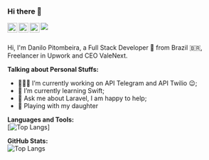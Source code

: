 ### Hi there 👋
<a href="https://twitter.com/DaniloPitombei1">
    <img align="left" alt="Danilo Pitombeira | Twitter" width="22px" src="https://cdn.jsdelivr.net/npm/simple-icons@v3/icons/twitter.svg" />
</a>
<a href="https://www.linkedin.com/in/danilo-pitombeira-dos-prazeres-116b6238/">
    <img align="left" alt="Danilo LinkeDIN" width="22px" src="https://cdn.jsdelivr.net/npm/simple-icons@v3/icons/linkedin.svg" />
</a>
<a href="https://www.instagram.com/danilo.pitombeira/">
    <img align="left" alt="Danilo Pitombeira Instagram" width="22px" src="https://cdn.jsdelivr.net/npm/simple-icons@v3/icons/instagram.svg" />
</a>

![](https://visitor-badge.glitch.me/badge?page_id=pitombeira00.pitombeira00)

<br />
Hi, I'm Danilo Pitombeira, a Full Stack Developer 🚀 from Brazil 🇧🇷, Freelancer in Upwork and CEO ValeNext. 

**Talking about Personal Stuffs:**

- 👨🏽‍💻 I’m currently working on API Telegram and API Twilio :wink:;
- 📱 I’m currently learning Swift; 
- 💬 Ask me about Laravel, I am happy to help;
- 👧 Playing with my daughter



**Languages and Tools:**  
[![Top Langs](https://github-readme-stats.vercel.app/api/top-langs/?username=pitombeira00&layout=compact)]

**GitHub Stats:**  
![Top Langs](https://github-readme-stats.vercel.app/api?username=pitombeira00&theme=dark&show_icons=true)
<!--
**pitombeira00/pitombeira00** is a ✨ _special_ ✨ repository because its `README.md` (this file) appears on your GitHub profile.

Here are some ideas to get you started:

- 🔭 I’m currently working on ...
- 🌱 I’m currently learning ...
- 👯 I’m looking to collaborate on ...
- 🤔 I’m looking for help with ...
- 💬 Ask me about ...
- 📫 How to reach me: ...
- 😄 Pronouns: ...
- ⚡ Fun fact: ...
-->
